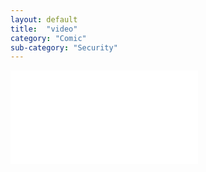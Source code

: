 ```yaml
---
layout: default
title:  "video"
category: "Comic"
sub-category: "Security"
---
```



<!DOCTYPE HTML>
<html>
<head>

<meta name="google" value="notranslate" /> 
<meta http-equiv="Content-Type" content="text/html; charset=utf-8" />
<meta http-equiv="X-UA-Compatible" content="IE=edge,chrome=1">
<title>Created by Camtasia 2020</title>

<link href="Azure Func Video/Azure Func Video_embed.css" rel="stylesheet" type="text/css">
</head>
<body>
<div class="smart-player-embed-container">
<iframe class="smart-player-embed-iframe" id="embeddedSmartPlayerInstance" src="Azure Func Video/Azure Func Video_player.html?embedIFrameId=embeddedSmartPlayerInstance" scrolling="no" frameborder="0" webkitAllowFullScreen mozallowfullscreen allowFullScreen></iframe>
</div>
<script src="Azure Func Video/scripts/embedded-smart-player.min.js"></script>

</body>
</html>
